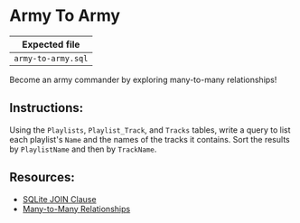 # Army To Army

| Expected file |
| ------------- |
| `army-to-army.sql` |

Become an army commander by exploring many-to-many relationships!

## Instructions:

Using the `Playlists`, `Playlist_Track`, and `Tracks` tables, write a query to list each playlist's `Name` and the names of the tracks it contains. Sort the results by `PlaylistName` and then by `TrackName`.

## Resources:

- [SQLite JOIN Clause](https://www.sqlite.org/syntax/join-clause.html)
- [Many-to-Many Relationships](https://www.database.guide/many-to-many-relationship/)